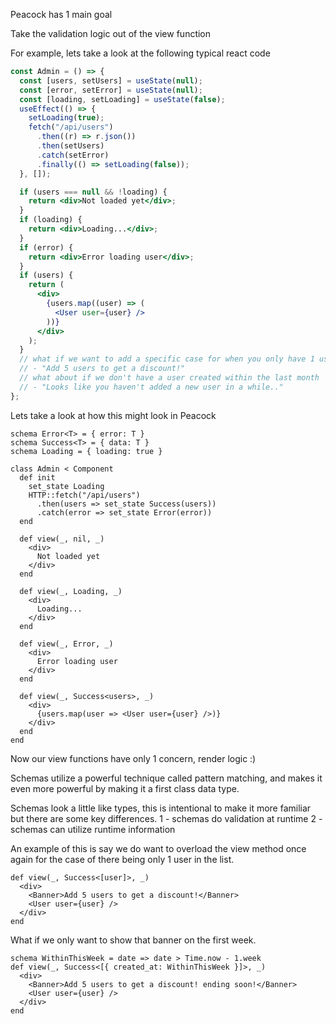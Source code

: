 Peacock has 1 main goal

Take the validation logic out of the view function

For example, lets take a look at the following typical react code

```jsx
const Admin = () => {
  const [users, setUsers] = useState(null);
  const [error, setError] = useState(null);
  const [loading, setLoading] = useState(false);
  useEffect(() => {
    setLoading(true);
    fetch("/api/users")
      .then((r) => r.json())
      .then(setUsers)
      .catch(setError)
      .finally(() => setLoading(false));
  }, []);

  if (users === null && !loading) {
    return <div>Not loaded yet</div>;
  }
  if (loading) {
    return <div>Loading...</div>;
  }
  if (error) {
    return <div>Error loading user</div>;
  }
  if (users) {
    return (
      <div>
        {users.map((user) => (
          <User user={user} />
        ))}
      </div>
    );
  }
  // what if we want to add a specific case for when you only have 1 user?
  // - "Add 5 users to get a discount!"
  // what about if we don't have a user created within the last month
  // - "Looks like you haven't added a new user in a while.."
};
```

Lets take a look at how this might look in Peacock

```peacock
schema Error<T> = { error: T }
schema Success<T> = { data: T }
schema Loading = { loading: true }

class Admin < Component
  def init
    set_state Loading
    HTTP::fetch("/api/users")
      .then(users => set_state Success(users))
      .catch(error => set_state Error(error))
  end

  def view(_, nil, _)
    <div>
      Not loaded yet
    </div>
  end

  def view(_, Loading, _)
    <div>
      Loading...
    </div>
  end

  def view(_, Error, _)
    <div>
      Error loading user
    </div>
  end

  def view(_, Success<users>, _)
    <div>
      {users.map(user => <User user={user} />)}
    </div>
  end
end
```

Now our view functions have only 1 concern, render logic :)

Schemas utilize a powerful technique called pattern matching, and makes it even more powerful by making it a first class data type.

Schemas look a little like types, this is intentional to make it more familiar but there are some key differences.
1 - schemas do validation at runtime
2 - schemas can utilize runtime information

An example of this is say we do want to overload the view method once again for the case of there being only 1 user in the list.

```peacock
def view(_, Success<[user]>, _)
  <div>
    <Banner>Add 5 users to get a discount!</Banner>
    <User user={user} />
  </div>
end
```

What if we only want to show that banner on the first week.

```peacock
schema WithinThisWeek = date => date > Time.now - 1.week
def view(_, Success<[{ created_at: WithinThisWeek }]>, _)
  <div>
    <Banner>Add 5 users to get a discount! ending soon!</Banner>
    <User user={user} />
  </div>
end
```
